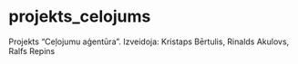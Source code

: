 # projekts_celojums
Projekts “Ceļojumu aģentūra”. Izveidoja: Kristaps Bērtulis, Rinalds Akulovs, Ralfs Repins
